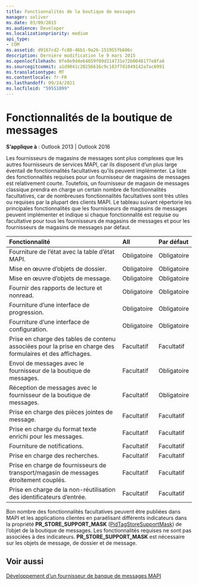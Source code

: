 ```yaml
---
title: Fonctionnalités de la boutique de messages
manager: soliver
ms.date: 03/09/2015
ms.audience: Developer
ms.localizationpriority: medium
api_type:
- COM
ms.assetid: d9167cd2-fc88-46b1-9a26-151955fb606c
description: Dernière modification le 9 mars 2015
ms.openlocfilehash: 0fe0e9d4e64659f09d314731e72b0048177e8fa8
ms.sourcegitcommit: a1d9041c20256616c9c183f7d1049142a7ac6991
ms.translationtype: MT
ms.contentlocale: fr-FR
ms.lasthandoff: 09/24/2021
ms.locfileid: "59551099"
---
```

# <a name="message-store-features"></a>Fonctionnalités de la boutique de messages

  
  
**S’applique à** : Outlook 2013 | Outlook 2016 
  
Les fournisseurs de magasins de messages sont plus complexes que les autres fournisseurs de services MAPI, car ils disposent d’un plus large éventail de fonctionnalités facultatives qu’ils peuvent implémenter. La liste des fonctionnalités requises pour un fournisseur de magasins de messages est relativement courte. Toutefois, un fournisseur de magasin de messages classique prendra en charge un certain nombre de fonctionnalités facultatives, car de nombreuses fonctionnalités facultatives sont très utiles ou requises par la plupart des clients MAPI. Le tableau suivant répertorie les principales fonctionnalités que les fournisseurs de magasins de messages peuvent implémenter et indique si chaque fonctionnalité est requise ou facultative pour tous les fournisseurs de magasins de messages et pour les fournisseurs de magasins de messages par défaut.
  
|**Fonctionnalité**|**All**|**Par défaut**|
|:-----|:-----|:-----|
|Fourniture de l’état avec la table d’état MAPI.  <br/> |Obligatoire  <br/> |Obligatoire  <br/> |
|Mise en œuvre d’objets de dossier.  <br/> |Obligatoire  <br/> |Obligatoire  <br/> |
|Mise en œuvre d’objets de message.  <br/> |Obligatoire  <br/> |Obligatoire  <br/> |
|Fournir des rapports de lecture et nonread.  <br/> |Obligatoire  <br/> |Obligatoire  <br/> |
|Fourniture d’une interface de progression.  <br/> |Obligatoire  <br/> |Obligatoire  <br/> |
|Fourniture d’une interface de configuration.  <br/> |Obligatoire  <br/> |Obligatoire  <br/> |
|Prise en charge des tables de contenu associées pour la prise en charge des formulaires et des affichages.  <br/> |Facultatif  <br/> |Facultatif  <br/> |
|Envoi de messages avec le fournisseur de la boutique de messages.  <br/> |Facultatif  <br/> |Obligatoire  <br/> |
|Réception de messages avec le fournisseur de la boutique de messages.  <br/> |Facultatif  <br/> |Obligatoire  <br/> |
|Prise en charge des pièces jointes de message.  <br/> |Facultatif  <br/> |Facultatif  <br/> |
|Prise en charge du format texte enrichi pour les messages.  <br/> |Facultatif  <br/> |Facultatif  <br/> |
|Fourniture de notifications.  <br/> |Facultatif  <br/> |Facultatif  <br/> |
|Prise en charge des recherches.  <br/> |Facultatif  <br/> |Facultatif  <br/> |
|Prise en charge de fournisseurs de transport/magasin de messages étroitement couplés.  <br/> |Facultatif  <br/> |Facultatif  <br/> |
|Prise en charge de la non-réutilisation des identificateurs d’entrée.  <br/> |Facultatif  <br/> |Facultatif  <br/> |
   
Bon nombre des fonctionnalités facultatives peuvent être publiées dans MAPI et les applications clientes en paraélisant différents indicateurs dans la propriété **PR_STORE_SUPPORT_MASK** ([PidTagStoreSupportMask](pidtagstoresupportmask-canonical-property.md)) de l’objet de la boutique de messages. Les fonctionnalités requises ne sont pas associées à des indicateurs. **PR_STORE_SUPPORT_MASK** est nécessaire sur les objets de message, de dossier et de message. 
  
## <a name="see-also"></a>Voir aussi



[Développement d’un fournisseur de banque de messages MAPI](developing-a-mapi-message-store-provider.md)

